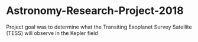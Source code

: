 # Astronomy-Research-Project-2018
Project goal was to determine what the Transiting Exoplanet Survey Satellite (TESS) will observe in the Kepler field
